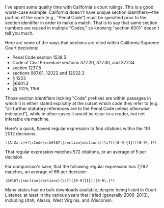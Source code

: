 I've spent some quality time with California's court rulings. This is a good worst-case example. California doesn't have unique section identifiers—the portion of the code (e.g., "Penal Code") must be specified prior to the section identifier in order to make a match. That is to say that same section numbers are reused in multiple "Codes," so knowing "section 8001" doesn't tell you much.

Here are some of the ways that sections are cited within California Supreme Court decisions:

* Penal Code section 1538.5
* Code of Civil Procedure sections 377.20, 377.30, and 377.34
* section 1237.5
* sections 667.61, 12022 and 12022.3
* § 1203
* §6601.3
* §§ 1025, 1158

Those section identifiers lacking "Code" prefixes are within passages in which it is either stated explicitly at the outset which code they refer to (e.g. "all further statutory references are to the Penal Code unless otherwise indicated"), while in other cases it would be clear to a reader, but not inferable via machine.

Here's a quick, flawed regular expression to find citations within the 110 2012 decisions:

```
([A-Za-z]+)\sCode\s(&#167;|section|sections)(\s?)([0-9]{1})([0-9\.]*)
```

That regular expression matches 572 citations, or an average of 5 per decision.

For comparison's sake, that the following regular expression has 7,292 matches, an average of 66 per decision:

```
(&#167;|section|sections)(\s?)([0-9]{1})([0-9\.]*)
```

Many states had no bulk downloads available, despite being listed in Court Listener, at least in the various years that I tried (generally 2009–2013), including Utah, Alaska, West Virginia, and Wisconsin.